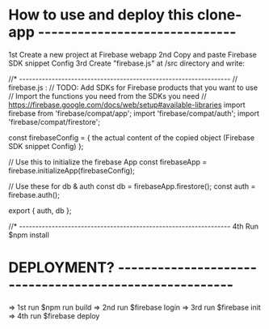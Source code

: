 # How to use and deploy this clone-app ------------------------------
1st Create a new project at Firebase webapp
2nd Copy and paste Firebase SDK snippet Config
3rd Create "firebase.js" at /src directory and write:

//* -----------------------------------------------------------------
// firebase.js :
// TODO: Add SDKs for Firebase products that you want to use
// Import the functions you need from the SDKs you need
// https://firebase.google.com/docs/web/setup#available-libraries
import firebase from 'firebase/compat/app';
import 'firebase/compat/auth';
import 'firebase/compat/firestore';

const firebaseConfig = {
    the actual content of the copied object (Firebase SDK snippet Config)
};

// Use this to initialize the firebase App
const firebaseApp = firebase.initializeApp(firebaseConfig);

// Use these for db & auth
const db = firebaseApp.firestore();
const auth = firebase.auth();

export { auth, db };

//* -----------------------------------------------------------------
4th Run $npm install

# DEPLOYMENT? -------------------------------------------------------
=> 1st run $npm run build
=> 2nd run $firebase login
=> 3rd run $firebase init
=> 4th run $firebase deploy